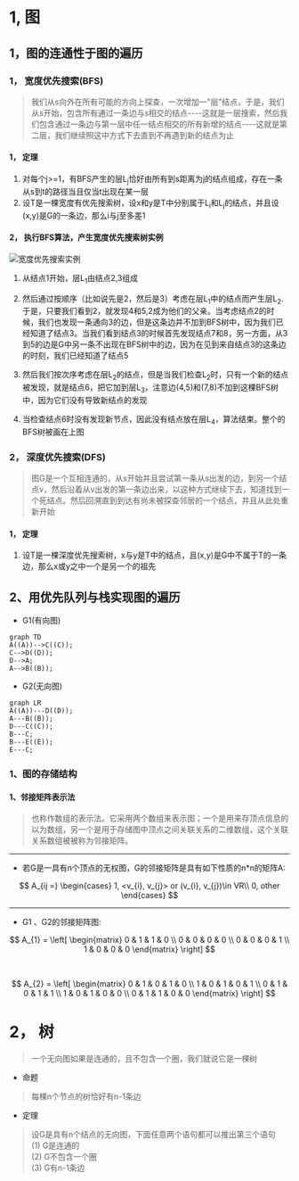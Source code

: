# 1, 图

## 1，图的连通性于图的遍历

### 1， 宽度优先搜索(BFS)

> 我们从s向外在所有可能的方向上探查，一次增加一"层"结点，于是，我们从s开始，包含所有通过一条边与s相交的结点----这就是一层搜索，然后我们包含通过一条边与第一层中任一结点相交的所有新增的结点----这就是第二层，我们继续照这中方式下去直到不再遇到新的结点为止

#### 1， 定理

1. 对每个j>=1，有BFS产生的层L<sub>j</sub>恰好由所有到s距离为j的结点组成，存在一条从s到t的路径当且仅当t出现在某一层<br>
2.  设T是一棵宽度有优先搜索树，设x和y是T中分别属于L<sub>i</sub>和L<sub>j</sub>的结点，并且设(x,y)是G的一条边，那么i与j至多差1

#### 2， 执行BFS算法，产生宽度优先搜索树实例

  ![宽度优先搜索实例](https://thumbnail0.baidupcs.com/thumbnail/5061ccf4202d576c831bf9a0b797915d?fid=2374651070-250528-827240857034616&time=1504612800&rt=sh&sign=FDTAER-DCb740ccc5511e5e8fedcff06b081203-ByzZYvS1IG9GiscwXe9sZJlESTE%3D&expires=8h&chkv=0&chkbd=0&chkpc=&dp-logid=5748726461946087984&dp-callid=0&size=c710_u400&quality=100&vuk=-&ft=video)

  1.  从结点1开始，层L<sub>1</sub>由结点2,3组成

  2.  然后通过按顺序（比如说先是2，然后是3）考虑在层L<sub>1</sub>中的结点而产生层L<sub>2</sub>.于是，只要我们看到2，就发现4和5,2成为他们的父亲。当考虑结点2的时候，我们也发现一条通向3的边，但是这条边并不加到BFS树中，因为我们已经知道了结点3。当我们看到结点3的时候首先发现结点7和8，另一方面，从3到5的边是G中另一条不出现在BFS树中的边，因为在见到来自结点3的这条边的时刻，我们已经知道了结点5

  3.  然后我们按次序考虑在层L<sub>2</sub>的结点，但是当我们检查L<sub>2</sub>时，只有一个新的结点被发现，就是结点6，把它加到层L<sub>3</sub>，注意边(4,5)和(7,8)不加到这棵BFS树中，因为它们没有导致新结点的发现

  4.  当检查结点6时没有发现新节点，因此没有结点放在层L<sub>4</sub>，算法结束。整个的BFS树被画在上图

### 2， 深度优先搜索(DFS)

> 图G是一个互相连通的，从s开始并且尝试第一条从s出发的边，到另一个结点v，然后沿着从v出发的第一条边出来，以这种方式继续下去，知道找到一个死结点。然后回溯直到到达有尚未被探查邻居的一个结点，并且从此处重新开始

#### 1， 定理

1.  设T是一棵深度优先搜索树，x与y是T中的结点，且(x,y)是G中不属于T的一条边，那么x或y之中一个是另一个的祖先

## 2、用优先队列与栈实现图的遍历

- G1(有向图)

```mermaid
graph TD
A((A))-->C((C));
C-->D((D));
D-->A;
A-->B((B));
```

- G2(无向图)

```mermaid
graph LR
A((A))---D((D));
A---B((B));
D---C((C));
B---C;
B---E((E));
E---C;
```

### 1、图的存储结构

#### 1、邻接矩阵表示法

> 也称作数组的表示法。它采用两个数组来表示图；一个是用来存顶点信息的以为数组，另一个是用于存储图中顶点之间关联关系的二维数组，这个关联关系数组被被称为邻接矩阵。

---

- 若G是一具有n个顶点的无权图，G的邻接矩阵是具有如下性质的n*n的矩阵A:

$$
A_{ij =}
\begin{cases} 
		1, <v_{i}, v_{j}> or (v_{i}, v_{j})\in VR\\
		0, other			
	\end{cases}
 $$

---

- G1 、G2的邻接矩阵图:

$$
A_{1} = 
  \left[
 \begin{matrix}
   0 & 1 & 1 & 0 \\
   0 & 0 & 0 & 0 \\
   0 & 0 & 0 & 1 \\
   1 & 0 & 0 & 0
  \end{matrix}
  \right]
$$

<br>

$$
A_{2} = 
  \left[
 \begin{matrix}
   0 & 1 & 0 & 1 & 0 \\
   1 & 0 & 1 & 0 & 1 \\
   0 & 1 & 0 & 1 & 1 \\
   1 & 0 & 1 & 0 & 0 \\
   0 & 1 & 1 & 0 & 0
  \end{matrix}
  \right]
$$

# 2， 树

> 一个无向图如果是连通的，且不包含一个圈，我们就说它是一棵树

- 命题

> 每棵n个节点的树恰好有n-1条边

- 定理

> 设G是具有n个结点的无向图，下面任意两个语句都可以推出第三个语句<br>
> (1) G是连通的<br>
> (2) G不包含一个圈<br>
> (3) G有n-1条边
